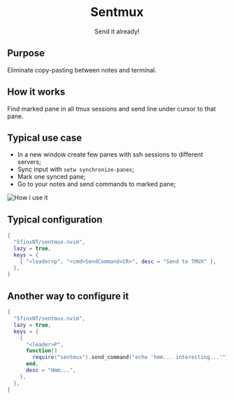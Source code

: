 <div align=center>

# Sentmux

Send it already!

</div>

## Purpose

Eliminate copy-pasting between notes and terminal.

## How it works

Find marked pane in all tmux sessions and send line under cursor to that pane.

## Typical use case

- In a new window create few panes with ssh sessions to different servers;
- Sync input with `setw synchronize-panes`;
- Mark one synced pane;
- Go to your notes and send commands to marked pane;

![How i use it](https://i.imgur.com/GfirrGX.gif)

## Typical configuration

```lua
{
  "SfinxNT/sentmux.nvim",
  lazy = true,
  keys = {
    { "<leader>p", "<cmd>SendCommand<CR>", desc = "Send to TMUX" },
  },
}
```

## Another way to configure it

```lua
{
  "SfinxNT/sentmux.nvim",
  lazy = true,
  keys = {
    {
      "<leader>P",
      function()
        require("sentmux").send_command("echo 'hmm... interesting...'")
      end,
      desc = "Hmm...",
    },
  },
}
```
